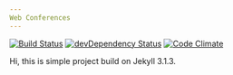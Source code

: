 ```yaml
---
Web Conferences
---
```


[![Build Status](https://travis-ci.org/artemgurzhii/conference.svg)](https://travis-ci.org/artemgurzhii/conference)
[![devDependency Status](https://david-dm.org/artemgurzhii/conference/dev-status.svg)](https://david-dm.org/artemgurzhii/conference#info=devDependencies)
[![Code Climate](https://codeclimate.com/repos/572f86f3f678f56f75005e56/badges/cb6a253fa1ad41e94fd0/gpa.svg)](https://codeclimate.com/repos/572f86f3f678f56f75005e56/feed)

Hi, this is simple project build on Jekyll 3.1.3.
